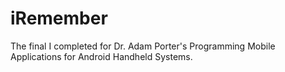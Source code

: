 iRemember
=========

The final I completed for Dr. Adam Porter's Programming Mobile Applications for Android Handheld Systems.
